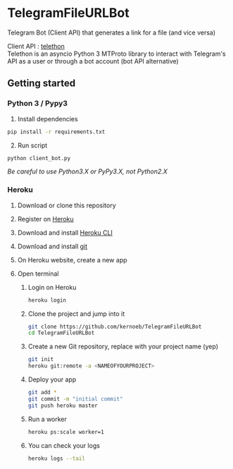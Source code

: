 # TelegramFileURLBot
Telegram Bot (Client API) that generates a link for a file (and vice versa)

Client API : [telethon](https://github.com/LonamiWebs/Telethon)  
Telethon is an asyncio Python 3 MTProto library to interact with Telegram's API as a user or through a bot account (bot API alternative)

## Getting started

### Python 3 / Pypy3

1. Install dependencies
```bash
pip install -r requirements.txt
```

2. Run script
```bash
python client_bot.py
```

*Be careful to use Python3.X or PyPy3.X, not Python2.X* 

### Heroku

1. Download or clone this repository
2. Register on [Heroku](https://www.heroku.com/)
3. Download and install [Heroku CLI](https://devcenter.heroku.com/articles/getting-started-with-python#set-up)
4. Download and install [git](https://git-scm.com/downloads)
5. On Heroku website, create a new app
6. Open terminal

   1. Login on Heroku
   
       ```bash
       heroku login
       ```

   2. Clone the project and jump into it

      ```bash
      git clone https://github.com/kernoeb/TelegramFileURLBot
      cd TelegramFileURLBot
      ```

   3. Create a new Git repository, replace <NAMEOFYOURPROJECT> with your project name (yep)

      ```bash
      git init
      heroku git:remote -a <NAMEOFYOURPROJECT>
      ```      

   4. Deploy your app

      ```bash
      git add *
      git commit -m "initial commit"
      git push heroku master
      ```

    5. Run a worker

        ```bash
        heroku ps:scale worker=1
        ```

    6. You can check your logs

        ```bash
        heroku logs --tail
        ```
